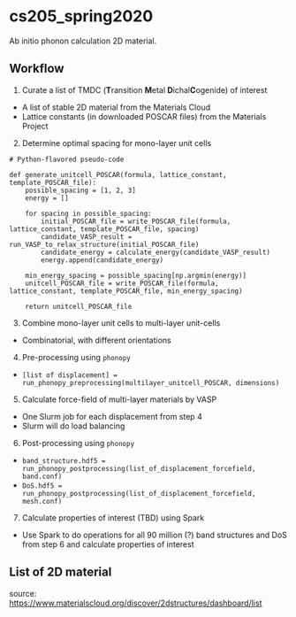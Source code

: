 # cs205_spring2020

Ab initio phonon calculation 2D material.

## Workflow

1. Curate a list of TMDC (**T**ransition **M**etal **D**ichal**C**ogenide) of interest
  * A list of stable 2D material from the Materials Cloud
  * Lattice constants (in downloaded POSCAR files) from the Materials Project
2. Determine optimal spacing for mono-layer unit cells
```
# Python-flavored pseudo-code

def generate_unitcell_POSCAR(formula, lattice_constant, template_POSCAR_file):
    possible_spacing = [1, 2, 3]
    energy = []
    
    for spacing in possible_spacing:
        initial_POSCAR_file = write_POSCAR_file(formula, lattice_constant, template_POSCAR_file, spacing)
        candidate_VASP_result = run_VASP_to_relax_structure(initial_POSCAR_file)
        candidate_energy = calculate_energy(candidate_VASP_result)
        energy.append(candidate_energy)
        
    min_energy_spacing = possible_spacing[np.argmin(energy)]
    unitcell_POSCAR_file = write_POSCAR_file(formula, lattice_constant, template_POSCAR_file, min_energy_spacing)
    
    return unitcell_POSCAR_file
```
3. Combine mono-layer unit cells to multi-layer unit-cells
  * Combinatorial, with different orientations
4. Pre-processing using `phonopy`
  * `[list of displacement] = run_phonopy_preprocessing(multilayer_unitcell_POSCAR, dimensions)`
5. Calculate force-field of multi-layer materials by VASP
  * One Slurm job for each displacement from step 4
  * Slurm will do load balancing
6. Post-processing using `phonopy`
  * `band_structure.hdf5 = run_phonopy_postprocessing(list_of_displacement_forcefield, band.conf)`
  * `DoS.hdf5 = run_phonopy_postprocessing(list_of_displacement_forcefield, mesh.conf)`
7. Calculate properties of interest (TBD) using Spark
  * Use Spark to do operations for all 90 million (?) band structures and DoS from step 6 and calculate properties of interest
  
## List of 2D material

source: https://www.materialscloud.org/discover/2dstructures/dashboard/list
